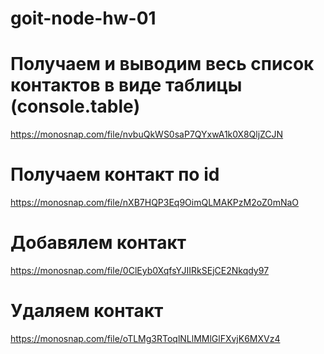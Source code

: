# goit-node-hw-01
# Получаем и выводим весь список контактов в виде таблицы (console.table)
https://monosnap.com/file/nvbuQkWS0saP7QYxwA1k0X8QljZCJN

# Получаем контакт по id
https://monosnap.com/file/nXB7HQP3Eq9OimQLMAKPzM2oZ0mNaO

# Добавялем контакт
https://monosnap.com/file/0ClEyb0XqfsYJIIRkSEjCE2Nkqdy97

# Удаляем контакт
https://monosnap.com/file/oTLMg3RToqlNLlMMlGlFXvjK6MXVz4
